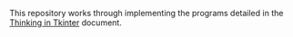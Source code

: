 This repository works through implementing the programs detailed in the
[Thinking in Tkinter](http://www.ferg.org/thinking_in_tkinter/all_programs.html) document.

